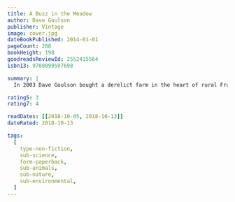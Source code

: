 ```yaml
---
title: A Buzz in the Meadow
author: Dave Goulson
publisher: Vintage
image: cover.jpg
dateBookPublished: 2014-01-01
pageCount: 288
bookHeight: 198
goodreadsReviewId: 2552415564
isbn13: 9780099597698

summary: |
  In 2003 Dave Goulson bought a derelict farm in the heart of rural France, together with 33 acres of surrounding meadow. Over the course of a decade, he created a place for his beloved bumblebees to thrive along with myriad insects of every kind. In this book you will learn how a deathwatch beetle finds its mate, about the importance of houseflies, why butterflies have spots on their wings, about dragonfly sex, bed-bugs and wasps. But it is also a wake-up call, urging us to cherish and protect life on earth in all its forms. A Buzz in the Meadow is a captivating look at our natural world and a call to arms for nature-lovers everywhere.

rating5: 3
rating7: 4

readDates: [[2018-10-05, 2018-10-13]]
dateRated: 2018-10-13

tags:
  [
    type-non-fiction,
    sub-science,
    form-paperback,
    sub-animals,
    sub-nature,
    sub-environmental,
  ]
---
```

